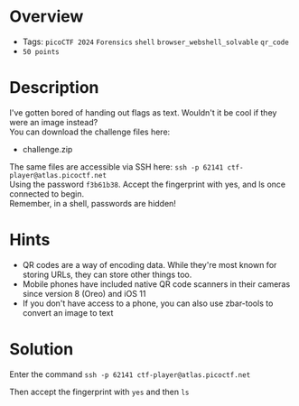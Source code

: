 # Overview
- Tags: `picoCTF 2024` `Forensics` `shell` `browser_webshell_solvable` `qr_code`
- `50 points`

# Description
I've gotten bored of handing out flags as text. Wouldn't it be cool if they were an image instead?  
You can download the challenge files here:
* challenge.zip
  
The same files are accessible via SSH here:
`ssh -p 62141 ctf-player@atlas.picoctf.net`  
Using the password `f3b61b38`. Accept the fingerprint with yes, and ls once connected to begin.  
Remember, in a shell, passwords are hidden!


# Hints
* QR codes are a way of encoding data. While they're most known for storing URLs, they can store other things too.
* Mobile phones have included native QR code scanners in their cameras since version 8 (Oreo) and iOS 11
* If you don't have access to a phone, you can also use zbar-tools to convert an image to text

# Solution

Enter the command `ssh -p 62141 ctf-player@atlas.picoctf.net`

Then accept the fingerprint with `yes` and then `ls`
